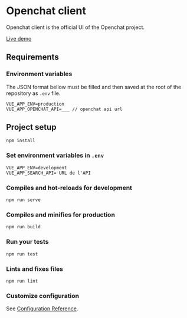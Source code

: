 # Openchat client

Openchat client is the official UI of the Openchat project.

[Live demo](http://164.132.106.118:4650/)  

## Requirements

### Environment variables

The JSON format bellow must be filled and then saved at the root of the repository as `.env` file.  

```
VUE_APP_ENV=production
VUE_APP_OPENCHAT_API=___ // openchat api url

```

## Project setup
```
npm install
```
### Set environment variables in `.env`
```
VUE_APP_ENV=development
VUE_APP_SEARCH_API= URL de l'API
```

### Compiles and hot-reloads for development
```
npm run serve
```

### Compiles and minifies for production
```
npm run build
```

### Run your tests
```
npm run test
```

### Lints and fixes files
```
npm run lint
```

### Customize configuration
See [Configuration Reference](https://cli.vuejs.org/config/).
